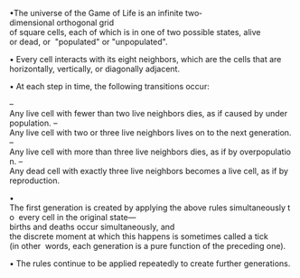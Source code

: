 •The universe of the Game of Life is an infinite two‐dimensional orthogonal grid 
of square cells, each of which is in one of two possible states, alive or dead, or 
"populated" or "unpopulated". 

• Every cell interacts with its eight neighbors, which are the cells that are 
horizontally, vertically, or diagonally adjacent. 

• At each step in time, the following transitions occur:

– Any live cell with fewer than two live neighbors dies, as if caused by under 
population.
– Any live cell with two or three live neighbors lives on to the next generation.
– Any live cell with more than three live neighbors dies, as if by overpopulation.
– Any dead cell with exactly three live neighbors becomes a live cell, as if by 
reproduction.

• The first generation is created by applying the above rules simultaneously to 
every cell in the original state—births and deaths occur simultaneously, and 
the discrete moment at which this happens is sometimes called a tick (in other 
words, each generation is a pure function of the preceding one).

• The rules continue to be applied repeatedly to create further generations.

